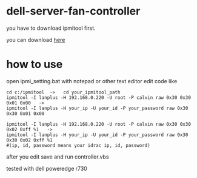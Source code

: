 # dell-server-fan-controller
you have to download ipmitool first.

you can download [here](https://www.dell.com/support/home/en-us/drivers/driversdetails?driverid=m63f3)

# how to use
open ipmi_setting.bat with notepad or other text editor
edit code like
```
cd c:/ipmitool  ->   cd your_ipmitool_path
ipmitool -I lanplus -H 192.168.0.220 -U root -P calvin raw 0x30 0x30 0x01 0x00   ->
ipmitool -I lanplus -H your_ip -U your_id -P your_password raw 0x30 0x30 0x01 0x00
```
```
ipmitool -I lanplus -H 192.168.0.220 -U root -P calvin raw 0x30 0x30 0x02 0xff %1   ->
ipmitool -I lanplus -H your_ip -U your_id -P your_password raw 0x30 0x30 0x02 0xff %1
#(ip, id, password means your idrac ip, id, password)
```
after you edit save and run controller.vbs



tested with dell poweredge r730


